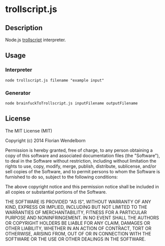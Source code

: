 # trollscript.js

## Description
Node.js [trollscript](https://github.com/tombell/trollscript) interpreter.

## Usage
### Interpreter

    node trollscript.js filename "example input"

### Generator

    node brainfuckToTrollscript.js inputFilename outputFilename

## License

The MIT License (MIT)

Copyright (c) 2014 Florian Wendelborn

Permission is hereby granted, free of charge, to any person obtaining a copy of this software and associated documentation files (the "Software"), to deal in the Software without restriction, including without limitation the rights to use, copy, modify, merge, publish, distribute, sublicense, and/or sell copies of the Software, and to permit persons to whom the Software is furnished to do so, subject to the following conditions:

The above copyright notice and this permission notice shall be included in all copies or substantial portions of the Software.

THE SOFTWARE IS PROVIDED "AS IS", WITHOUT WARRANTY OF ANY KIND, EXPRESS OR IMPLIED, INCLUDING BUT NOT LIMITED TO THE WARRANTIES OF MERCHANTABILITY, FITNESS FOR A PARTICULAR PURPOSE AND NONINFRINGEMENT. IN NO EVENT SHALL THE AUTHORS OR COPYRIGHT HOLDERS BE LIABLE FOR ANY CLAIM, DAMAGES OR OTHER LIABILITY, WHETHER IN AN ACTION OF CONTRACT, TORT OR OTHERWISE, ARISING FROM, OUT OF OR IN CONNECTION WITH THE SOFTWARE OR THE USE OR OTHER DEALINGS IN THE SOFTWARE.
